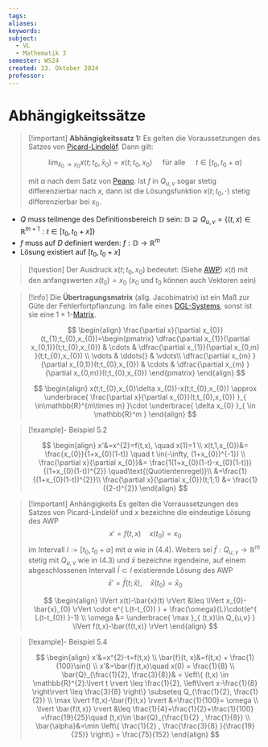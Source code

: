 ```yaml
---
tags: 
aliases: 
keywords: 
subject:
  - VL
  - Mathematik 3
semester: WS24
created: 23. Oktober 2024
professor:
---
```

 

# Abhängigkeitssätze

> [!important] **Abhängigkeitssatz 1:** Es gelten die Voraussetzungen des Satzes von [Picard-Lindelöf](Picard-Lindelöf.md). Dann gilt:
> 
> $$
> \lim _{\bar{x}_0 \rightarrow x_0} x\left(t ; t_0, \bar{x}_0\right)=x\left(t ; t_0, x_0\right) \quad \text { für alle } \quad t \in\left[t_0, t_0+\alpha\right)
> $$
> 
> mit $\alpha$ nach dem Satz von [Peano](Peano.md).
> Ist $f$ in $Q_{u, v}$ sogar stetig differenzierbar nach $x$, dann ist die Lösungsfunktion $x\left(t ; t_0, \cdot\right)$ stetig differenzierbar bei $x_{0}$.
> 

- $Q$ muss teilmenge des Definitionsbereich $\mathbb{D}$ sein:  $\mathbb{D} \supseteq Q_{u,v} = \{ (t,x)\in \mathbb{R}^{m+1} : t \in [t_{0}, t_{0}+x] \}$
- $f$ muss auf $D$ definiert werden: $f:\mathbb{D}\to \mathbb{R}^m$
- Lösung existiert auf $[t_{0},t_{0}+x]$

> [!question] Der Ausdruck $x(t;t_{0}, x_{0})$ bedeutet: (Siehe [AWP](../GDGL.md))
> $x(t)$ mit den anfangswerten $x(t_{0})=x_{0}$ ($x_{0}$ und $t_{0}$ können auch Vektoren sein)

> [!info] Die **Übertragungsmatrix** (allg. Jacobimatrix) ist ein Maß zur Güte der Fehlerfortpflanzung.
> Im falle eines [DGL-Systems](DGL-System.md), sonst ist sie eine $1\times1$-[Matrix](Algebra/Matrix.md).
> 
> $$
> \begin{align}
> \frac{\partial x}{\partial x_{0}}(t_{1};t_{0},x_{0})=\begin{pmatrix}
> \dfrac{\partial x_{1}}{\partial x_{0,1}}(t;t_{0},x_{0}) & \cdots & \dfrac{\partial x_{1}}{\partial x_{0,m} }(t;t_{0},x_{0}) \\
> \vdots  & \ddots{} & \vdots\\
> \dfrac{\partial x_{m} }{\partial x_{0,1}}(t;t_{0},x_{0}) & \cdots & \dfrac{\partial x_{m} }{\partial x_{0,m}}(t;t_{0},x_{0})
> \end{pmatrix}
> \end{align}
> $$
> 
> $$
> \begin{align}
> x(t;t_{0},x_{0}\delta x_{0})-x(t;t_{0},x_{0})
> \approx \underbrace{ \frac{\partial x}{\partial x_{0}}(t;t_{0},x_{0}) }_{ \in\mathbb{R}^{m\times m} }\cdot \underbrace{ \delta x_{0} }_{ \in \mathbb{R}^m }
> \end{align}
> $$
> 


>[!example]- Beispiel 5.2
> 
> $$
> \begin{align}
> x'&=x^{2}=f(t,x), \quad x(1)=1 \\
> x(t,1,x_{0})&= \frac{x_{0}}{1+x_{0}(1-t)} \quad t \in(-\infty, (1+x_{0})^{-1}) \\
> \frac{\partial x}{\partial x_{0}}&= \frac{1(1+x_{0}(1-t)-x_{0}(1-t))}{(1+x_{0}(1-t))^{2}} \quad\text{(Quotientenregel)}\\
> &=\frac{1}{(1+x_{0}(1-t))^{2}}\\
> \frac{\partial x}{\partial x_{0}}(t;1;1) &= \frac{1}{(2-t)^{2}}
> \end{align}
> $$

> [!important] Anhängigkeits Es gelten die Vorraussetzungen des Satzes von Picard-Lindelöf und $x$ bezeichne die eindeutige Lösung des AWP
> $$x'=f(t,x) \quad x(t_{0}) =x_{0}$$
> im Intervall $I:=\left[t_0, t_0+\alpha\right]$ mit $\alpha$ wie in (4.4). Weiters sei $\bar{f}: Q_{u, v} \rightarrow \mathbb{R}^m$ stetig mit $Q_{u, v}$ wie in (4.3) und $\bar{x}$ bezeichne irgendeine, auf einem abgeschlossenen Intervall $\bar{I} \subset I$ existierende Lösung des AWP
> $$\bar{x}'=\bar{f}(t;\bar{x}), \quad \bar{x}(t_{0}) = \bar{x}_{0}$$
> 
> $$
> \begin{align}
> \lVert x(t)-\bar{x}(t) \rVert &\leq \lVert x_{0}-\bar{x}_{0} \rVert \cdot e^{ L(t-t_{0}) } + \frac{\omega}{L}\cdot(e^{ L(t-t_{0}) }-1) \\
> \omega &= \underbrace{ \max }_{ (t,x)\in Q_{u,v} } \lVert f(t,x)-\bar{f(t,x)} \rVert
> \end{align}
> $$

>[!example]- Beispiel 5.4
> 
> $$
> \begin{align}
> x'&=x^{2}-t=f(t,x) \\
> \bar{f}(t, x)&=f(t,x) + \frac{1}{100}\sin() \\
> x'&=\bar{f}(t,x)\quad x(0) = \frac{1}{8} \\
> \bar{Q}_{\frac{1}{2}, \frac{3}{8}}& = \left\{  (t,x) \in \mathbb{R}^{2}:\lvert t \rvert \leq \frac{1}{2}, \left\lvert  x-\frac{1}{8}  \right\rvert \leq \frac{3}{8}   \right\} \subseteq Q_{\frac{1}{2}, \frac{1}{2}} \\
> \max \lvert f(t,x)-\bar{f}(t,x) \rvert &=\frac{1}{100}= \omega \\
> \lvert \bar{f(t,x)} \rvert &\leq \frac{1}{4}+\frac{1}{2}+\frac{1}{100} =\frac{19}{25}\quad (t,x)\in \bar{Q}_{\frac{1}{2} , \frac{1}{8}} \\
> \bar{\alpha}&=\min \left\{  \frac{1}{2} , \frac{\frac{3}{8} }{\frac{19}{25}} \right\} = \frac{75}{152}
> \end{align}
> $$